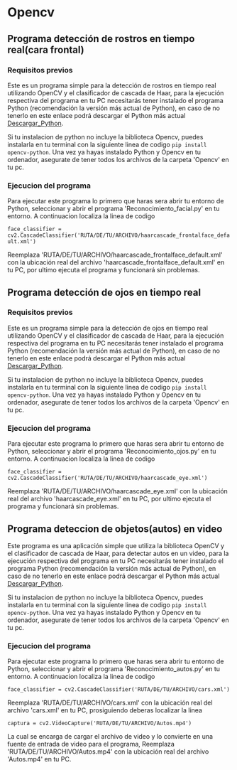 # Opencv

## Programa detección de rostros en tiempo real(cara frontal)

### Requisitos previos

Este es un programa simple para la detección de rostros en tiempo real utilizando OpenCV y el clasificador de cascada de Haar, para la ejecución respectiva del programa en tu PC necesitarás tener instalado el programa Python (recomendación la versión más actual de Python), en caso de no tenerlo en este enlace podrá descargar el Python más actual [Descargar_Python](https://www.python.org/).

Si tu instalacion de python no incluye la biblioteca Opencv, puedes instalarla en tu terminal con la siguiente linea de codigo `pip install opencv-python`. Una vez ya hayas instalado Python y Opencv en tu ordenador, asegurate de tener todos los archivos de la carpeta 'Opencv' en tu pc.

### Ejecucion del programa

Para ejecutar este programa lo primero que haras sera abrir tu entorno de Python, seleccionar y abrir el programa 'Reconocimiento_facial.py' en tu entorno. A continuacion localiza la linea de codigo

`face_classifier = cv2.CascadeClassifier('RUTA/DE/TU/ARCHIVO/haarcascade_frontalface_default.xml')`

Reemplaza 'RUTA/DE/TU/ARCHIVO/haarcascade_frontalface_default.xml' con la ubicación real del archivo 'haarcascade_frontalface_default.xml' en tu PC, por ultimo ejecuta el programa y funcionará sin problemas.

## Programa detección de ojos en tiempo real

### Requisitos previos

Este es un programa simple para la detección de ojos en tiempo real utilizando OpenCV y el clasificador de cascada de Haar, para la ejecución respectiva del programa en tu PC necesitarás tener instalado el programa Python (recomendación la versión más actual de Python), en caso de no tenerlo en este enlace podrá descargar el Python más actual [Descargar_Python](https://www.python.org/).

Si tu instalacion de python no incluye la biblioteca Opencv, puedes instalarla en tu terminal con la siguiente linea de codigo `pip install opencv-python`. Una vez ya hayas instalado Python y Opencv en tu ordenador, asegurate de tener todos los archivos de la carpeta 'Opencv' en tu pc.

### Ejecucion del programa

Para ejecutar este programa lo primero que haras sera abrir tu entorno de Python, seleccionar y abrir el programa 'Reconocimiento_ojos.py' en tu entorno. A continuacion localiza la linea de codigo

`face_classifier = cv2.CascadeClassifier('RUTA/DE/TU/ARCHIVO/haarcascade_eye.xml')`

Reemplaza 'RUTA/DE/TU/ARCHIVO/haarcascade_eye.xml' con la ubicación real del archivo 'haarcascade_eye.xml' en tu PC, por ultimo ejecuta el programa y funcionará sin problemas.

## Programa deteccion de objetos(autos) en video

Este programa es una aplicación simple que utiliza la biblioteca OpenCV y el clasificador de cascada de Haar, para detectar autos en un video, para la ejecución respectiva del programa en tu PC necesitarás tener instalado el programa Python (recomendación la versión más actual de Python), en caso de no tenerlo en este enlace podrá descargar el Python más actual [Descargar_Python](https://www.python.org/).

Si tu instalacion de python no incluye la biblioteca Opencv, puedes instalarla en tu terminal con la siguiente linea de codigo `pip install opencv-python`. Una vez ya hayas instalado Python y Opencv en tu ordenador, asegurate de tener todos los archivos de la carpeta 'Opencv' en tu pc.

### Ejecucion del programa

Para ejecutar este programa lo primero que haras sera abrir tu entorno de Python, seleccionar y abrir el programa 'Reconocimiento_autos.py' en tu entorno. A continuacion localiza la linea de codigo

`face_classifier = cv2.CascadeClassifier('RUTA/DE/TU/ARCHIVO/cars.xml')`

Reemplaza 'RUTA/DE/TU/ARCHIVO/cars.xml' con la ubicación real del archivo 'cars.xml' en tu PC, prosiguiendo deberas localizar la linea

`captura = cv2.VideoCapture('RUTA/DE/TU/ARCHIVO/Autos.mp4')`

La cual se encarga de cargar el archivo de video y lo convierte en una fuente de entrada de video para el programa, Reemplaza 'RUTA/DE/TU/ARCHIVO/Autos.mp4' con la ubicación real del archivo 'Autos.mp4' en tu PC.
